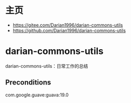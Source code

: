 # 主页
- https://gitee.com/Darian1996/darian-commons-utils
- https://github.com/Darian1996/darian-commons-utils


# darian-commons-utils

darian-commons-utils：日常工作的总结


## Preconditions
com.google.guave:guava:19.0
